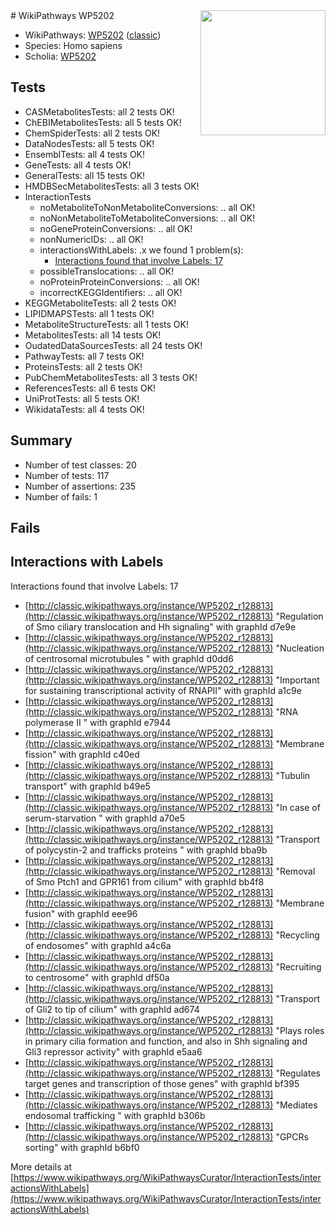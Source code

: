 <img style="float: right; width: 200px" src="https://upload.wikimedia.org/wikipedia/commons/thumb/8/83/Wplogo_with_text_500.png/640px-Wplogo_with_text_500.png" />
# WikiPathways WP5202

* WikiPathways: [WP5202](https://wikipathways.org/pathways/WP5202) ([classic](https://classic.wikipathways.org/instance/WP5202))
* Species: Homo sapiens
* Scholia: [WP5202](https://scholia.toolforge.org/wikipathways/WP5202)
## Tests
* CASMetabolitesTests: all 2 tests OK!
* ChEBIMetabolitesTests: all 5 tests OK!
* ChemSpiderTests: all 2 tests OK!
* DataNodesTests: all 5 tests OK!
* EnsemblTests: all 4 tests OK!
* GeneTests: all 4 tests OK!
* GeneralTests: all 15 tests OK!
* HMDBSecMetabolitesTests: all 3 tests OK!
* InteractionTests
    * noMetaboliteToNonMetaboliteConversions: .. all OK!
    * noNonMetaboliteToMetaboliteConversions: .. all OK!
    * noGeneProteinConversions: .. all OK!
    * nonNumericIDs: .. all OK!
    * interactionsWithLabels: .x we found 1 problem(s):
        * [Interactions found that involve Labels: 17](#fe97a8bf)
    * possibleTranslocations: .. all OK!
    * noProteinProteinConversions: .. all OK!
    * incorrectKEGGIdentifiers: .. all OK!
* KEGGMetaboliteTests: all 2 tests OK!
* LIPIDMAPSTests: all 1 tests OK!
* MetaboliteStructureTests: all 1 tests OK!
* MetabolitesTests: all 14 tests OK!
* OudatedDataSourcesTests: all 24 tests OK!
* PathwayTests: all 7 tests OK!
* ProteinsTests: all 2 tests OK!
* PubChemMetabolitesTests: all 3 tests OK!
* ReferencesTests: all 6 tests OK!
* UniProtTests: all 5 tests OK!
* WikidataTests: all 4 tests OK!


## Summary

* Number of test classes: 20
* Number of tests: 117
* Number of assertions: 235
* Number of fails: 1

## Fails

<a name="fe97a8bf" />

## Interactions with Labels

Interactions found that involve Labels: 17

* [http://classic.wikipathways.org/instance/WP5202_r128813](http://classic.wikipathways.org/instance/WP5202_r128813) "Regulation of Smo 
ciliary translocation
and Hh signaling" with graphId d7e9e
* [http://classic.wikipathways.org/instance/WP5202_r128813](http://classic.wikipathways.org/instance/WP5202_r128813) "Nucleation of 
centrosomal microtubules
" with graphId d0dd6
* [http://classic.wikipathways.org/instance/WP5202_r128813](http://classic.wikipathways.org/instance/WP5202_r128813) "Important for sustaining 
transcriptional activity 
of RNAPII" with graphId a1c9e
* [http://classic.wikipathways.org/instance/WP5202_r128813](http://classic.wikipathways.org/instance/WP5202_r128813) "RNA polymerase II
" with graphId e7944
* [http://classic.wikipathways.org/instance/WP5202_r128813](http://classic.wikipathways.org/instance/WP5202_r128813) "Membrane fission" with graphId c40ed
* [http://classic.wikipathways.org/instance/WP5202_r128813](http://classic.wikipathways.org/instance/WP5202_r128813) "Tubulin transport" with graphId b49e5
* [http://classic.wikipathways.org/instance/WP5202_r128813](http://classic.wikipathways.org/instance/WP5202_r128813) "In case of 
serum-starvation
" with graphId a70e5
* [http://classic.wikipathways.org/instance/WP5202_r128813](http://classic.wikipathways.org/instance/WP5202_r128813) "Transport of polycystin-2 
and trafficks proteins
" with graphId bba9b
* [http://classic.wikipathways.org/instance/WP5202_r128813](http://classic.wikipathways.org/instance/WP5202_r128813) "Removal of Smo Ptch1 
and GPR161 from cilium" with graphId bb4f8
* [http://classic.wikipathways.org/instance/WP5202_r128813](http://classic.wikipathways.org/instance/WP5202_r128813) "Membrane fusion" with graphId eee96
* [http://classic.wikipathways.org/instance/WP5202_r128813](http://classic.wikipathways.org/instance/WP5202_r128813) "Recycling of endosomes" with graphId a4c6a
* [http://classic.wikipathways.org/instance/WP5202_r128813](http://classic.wikipathways.org/instance/WP5202_r128813) "Recruiting to 
centrosome" with graphId df50a
* [http://classic.wikipathways.org/instance/WP5202_r128813](http://classic.wikipathways.org/instance/WP5202_r128813) "Transport of Gli2
to tip of cilium" with graphId ad674
* [http://classic.wikipathways.org/instance/WP5202_r128813](http://classic.wikipathways.org/instance/WP5202_r128813) "Plays roles in primary 
cilia formation and function, 
and also in Shh signaling and 
Gli3 repressor activity" with graphId e5aa6
* [http://classic.wikipathways.org/instance/WP5202_r128813](http://classic.wikipathways.org/instance/WP5202_r128813) "Regulates target genes 
and transcription of 
those genes" with graphId bf395
* [http://classic.wikipathways.org/instance/WP5202_r128813](http://classic.wikipathways.org/instance/WP5202_r128813) "Mediates endosomal 
trafficking
" with graphId b306b
* [http://classic.wikipathways.org/instance/WP5202_r128813](http://classic.wikipathways.org/instance/WP5202_r128813) "GPCRs 
sorting" with graphId b6bf0


More details at [https://www.wikipathways.org/WikiPathwaysCurator/InteractionTests/interactionsWithLabels](https://www.wikipathways.org/WikiPathwaysCurator/InteractionTests/interactionsWithLabels)

